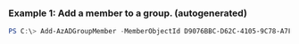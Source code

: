 ### Example 1: Add a member to a group. (autogenerated)
```powershell
PS C:\> Add-AzADGroupMember -MemberObjectId D9076BBC-D62C-4105-9C78-A7F5BC4A3405 -TargetGroupObjectId {TargetGroupObjectId}
```

